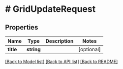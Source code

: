 # # GridUpdateRequest

## Properties

Name | Type | Description | Notes
------------ | ------------- | ------------- | -------------
**title** | **string** |  | [optional]

[[Back to Model list]](../../README.md#models) [[Back to API list]](../../README.md#endpoints) [[Back to README]](../../README.md)

